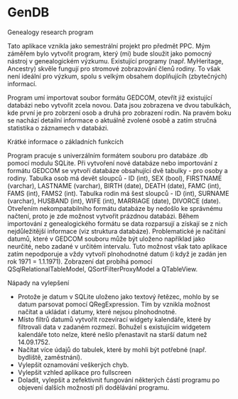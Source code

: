 # GenDB
Genealogy research program

Tato aplikace vznikla jako semestrální projekt pro předmět PPC. 
Mým záměřem bylo vytvořit program, který (mi) bude sloužit jako pomocný nástroj v genealogickém výzkumu. Existující programy (např. MyHeritage, Ancestry) skvěle fungují pro stromové zobrazování členů rodiny. To však není ideální pro výzkum, spolu s velkým obsahem doplňujícíh (zbytečných) informací.

Program umí importovat soubor formátu GEDCOM, otevřít již existující databázi nebo vytvořit zcela novou. Data jsou zobrazena ve dvou tabulkách, kde první je pro zobrzení osob a druhá pro zobrazení rodin. Na pravém boku se nachází detailní informace o aktuálně zvolené osobě a zatím stručná statistika o záznamech v databázi.

Krátké informace o základních funkcích

Program pracuje s univerzálním formátem souboru pro databáze .db pomocí modulu SQLite. Při vytvoření nové databáze nebo importování z formátu GEDCOM se vytvoří databáze obsahující dvě tabulky - pro osoby a rodiny. Tabulka osob má devět sloupců - ID (int), SEX (bool), FIRSTNAME (varchar), LASTNAME (varchar), BIRTH (date), DEATH (date), FAMC (int), FAMS (int), FAMS2 (int). 
Tabulka rodin má šest sloupců - ID (int), SURNAME (varchar), HUSBAND (int), WIFE (int), MARRIAGE (date), DIVORCE (date). Otveřením nekompatabilního formátu databáze by nedošlo ke správnému načtení, proto je zde možnost vytvořit prázdnou databázi.
Během importování z genealogického formátu se data rozparsují a získají se z nich nejdůležitější informace (viz struktura databáze). Problematické je načítání datumů, které v GEDCOM souboru může být uloženo například jako neurčité, nebo zadané v určitém intervalu. Tuto možnost však tato aplikace zatím nepodporuje a vždy vytvoří plnohodnotné datum (i když je zadán jen rok 1971 = 1.1.1971).
Zobrazení dat probíhá pomocí QSqlRelationalTableModel, QSortFilterProxyModel a QTableView.

Nápady na vylepšení
- Protože je datum v SQLite uloženo jako textový řetězec, mohlo by se datum parsovat pomocí QRegExpression. Tím by vznikla možnost načítat a ukládat i datumy, které nejsou plnohodnotné.
- Místo filtrů datumů vytvořít rozevírací widgety kalendáře, které by filtrovali data v zadaném rozmezí. Bohužel s existujícím widgetem kalendáře toto nelze, které nešlo přenastavit na starší datum než 14.09.1752.
- Načítat více údajů do tabulek, které by mohli být potřebné (např. bydliště, zaměstnání).
- Vylepšit oznamování veškerých chyb.
- Vylepšit vzhled aplikace pro fullscreen
- Doladit, vylepšit a zefektivnit fungování některých částí programu po objevení dalších možností při dodělávání programu.
